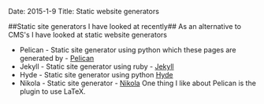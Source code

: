 Date: 2015-1-9
Title: Static website generators 

##Static site generators I have looked at recently##
As an alternative to CMS's I have looked at static website generators

* Pelican - Static site generator using python which these pages are generated by - [Pelican](http://blog.getpelican.com/)  
* Jekyll - Static site generator using ruby - [Jekyll](http://jekyllrb.com/)
* Hyde - Static site generator using python [Hyde](http://hyde.github.io/)
* Nikola - Static site generator - [Nikola](http://http://getnikola.com/)
One thing I like about Pelican is the plugin to use LaTeX.

